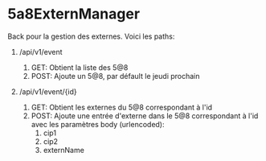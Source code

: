 # 5a8ExternManager
Back pour la gestion des externes. Voici les paths:

1. /api/v1/event
    1. GET: Obtient la liste des 5@8
    2. POST: Ajoute un 5@8, par défault le jeudi prochain
        
2. /api/v1/event/{id}
    1. GET: Obtient les externes du 5@8 correspondant à l'id
    2. POST: Ajoute une entrée d'externe dans le 5@8 correspondant à l'id avec les paramètres body (urlencoded):
        1. cip1
        2. cip2
        3. externName
